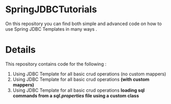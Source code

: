 # SpringJDBCTutorials
On this repository you can find both simple and advanced code on how to use Spring JDBC Templates in many ways .

# Details

This repository contains code for the following :

1) Using JDBC Template for all basic crud operations (no custom mappers)
2) Using JDBC Template for all basic crud operations **(with custom mappers)**
3) Using JDBC Template for all basic crud operations 
   **loading sql commands from a *sql.properties* file using a custom class**
